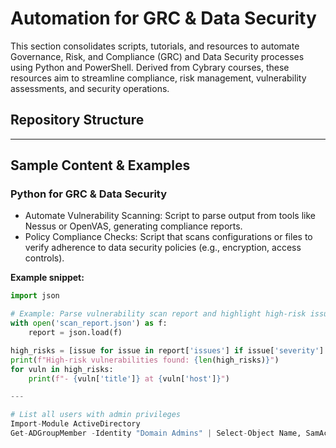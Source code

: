 # Automation for GRC & Data Security

This section consolidates scripts, tutorials, and resources to automate Governance, Risk, and Compliance (GRC) and Data Security processes using Python and PowerShell. Derived from Cybrary courses, these resources aim to streamline compliance, risk management, vulnerability assessments, and security operations.

## Repository Structure

---

## Sample Content & Examples

### Python for GRC & Data Security
- Automate Vulnerability Scanning: Script to parse output from tools like Nessus or OpenVAS, generating compliance reports.
- Policy Compliance Checks: Script that scans configurations or files to verify adherence to data security policies (e.g., encryption, access controls).

**Example snippet:**
```python
import json

# Example: Parse vulnerability scan report and highlight high-risk issues
with open('scan_report.json') as f:
    report = json.load(f)

high_risks = [issue for issue in report['issues'] if issue['severity'] == 'High']
print(f"High-risk vulnerabilities found: {len(high_risks)}")
for vuln in high_risks:
    print(f"- {vuln['title']} at {vuln['host']}")

---

# List all users with admin privileges
Import-Module ActiveDirectory
Get-ADGroupMember -Identity "Domain Admins" | Select-Object Name, SamAccountName
